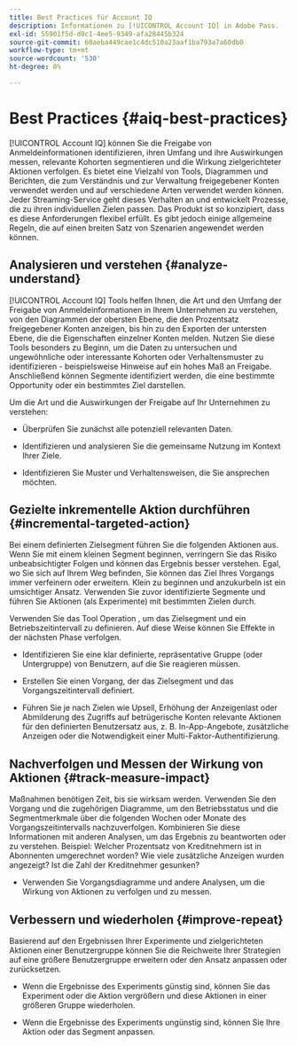 ```yaml
---
title: Best Practices für Account IQ
description: Informationen zu [!UICONTROL Account IQ] in Adobe Pass.
exl-id: 55901f5d-d9c1-4ee5-9349-afa28445b324
source-git-commit: 60aeba449cae1c4dc510a23aaf1ba793a7a60db0
workflow-type: tm+mt
source-wordcount: '530'
ht-degree: 0%

---
```


# Best Practices {#aiq-best-practices}

[!UICONTROL Account IQ] können Sie die Freigabe von Anmeldeinformationen identifizieren, ihren Umfang und ihre Auswirkungen messen, relevante Kohorten segmentieren und die Wirkung zielgerichteter Aktionen verfolgen. Es bietet eine Vielzahl von Tools, Diagrammen und Berichten, die zum Verständnis und zur Verwaltung freigegebener Konten verwendet werden und auf verschiedene Arten verwendet werden können. Jeder Streaming-Service geht dieses Verhalten an und entwickelt Prozesse, die zu ihren individuellen Zielen passen. Das Produkt ist so konzipiert, dass es diese Anforderungen flexibel erfüllt.  Es gibt jedoch einige allgemeine Regeln, die auf einen breiten Satz von Szenarien angewendet werden können.

## Analysieren und verstehen {#analyze-understand}

[!UICONTROL Account IQ] Tools helfen Ihnen, die Art und den Umfang der Freigabe von Anmeldeinformationen in Ihrem Unternehmen zu verstehen, von den Diagrammen der obersten Ebene, die den Prozentsatz freigegebener Konten anzeigen, bis hin zu den Exporten der untersten Ebene, die die Eigenschaften einzelner Konten melden. Nutzen Sie diese Tools besonders zu Beginn, um die Daten zu untersuchen und ungewöhnliche oder interessante Kohorten oder Verhaltensmuster zu identifizieren - beispielsweise Hinweise auf ein hohes Maß an Freigabe. Anschließend können Segmente identifiziert werden, die eine bestimmte Opportunity oder ein bestimmtes Ziel darstellen.

Um die Art und die Auswirkungen der Freigabe auf Ihr Unternehmen zu verstehen:

* Überprüfen Sie zunächst alle potenziell relevanten Daten.

* Identifizieren und analysieren Sie die gemeinsame Nutzung im Kontext Ihrer Ziele.

* Identifizieren Sie Muster und Verhaltensweisen, die Sie ansprechen möchten.

## Gezielte inkrementelle Aktion durchführen {#incremental-targeted-action}

Bei einem definierten Zielsegment führen Sie die folgenden Aktionen aus. Wenn Sie mit einem kleinen Segment beginnen, verringern Sie das Risiko unbeabsichtigter Folgen und können das Ergebnis besser verstehen. Egal, wo Sie sich auf Ihrem Weg befinden, Sie können das Ziel Ihres Vorgangs immer verfeinern oder erweitern.
Klein zu beginnen und anzukurbeln ist ein umsichtiger Ansatz. Verwenden Sie zuvor identifizierte Segmente und führen Sie Aktionen (als Experimente) mit bestimmten Zielen durch.

Verwenden Sie das Tool Operation , um das Zielsegment und ein Betriebszeitintervall zu definieren. Auf diese Weise können Sie Effekte in der nächsten Phase verfolgen.

* Identifizieren Sie eine klar definierte, repräsentative Gruppe (oder Untergruppe) von Benutzern, auf die Sie reagieren müssen.

* Erstellen Sie einen Vorgang, der das Zielsegment und das Vorgangszeitintervall definiert.

* Führen Sie je nach Zielen wie Upsell, Erhöhung der Anzeigenlast oder Abmilderung des Zugriffs auf betrügerische Konten relevante Aktionen für den definierten Benutzersatz aus, z. B. In-App-Angebote, zusätzliche Anzeigen oder die Notwendigkeit einer Multi-Faktor-Authentifizierung.

<!--If necessary, gauge the affect [by measuring the impact of actions taken](#track-measure-impact).-->

## Nachverfolgen und Messen der Wirkung von Aktionen {#track-measure-impact}

Maßnahmen benötigen Zeit, bis sie wirksam werden. Verwenden Sie den Vorgang und die zugehörigen Diagramme, um den Betriebsstatus und die Segmentmerkmale über die folgenden Wochen oder Monate des Vorgangszeitintervalls nachzuverfolgen. Kombinieren Sie diese Informationen mit anderen Analysen, um das Ergebnis zu beantworten oder zu verstehen. Beispiel: Welcher Prozentsatz von Kreditnehmern ist in Abonnenten umgerechnet worden? Wie viele zusätzliche Anzeigen wurden angezeigt? Ist die Zahl der Kreditnehmer gesunken?

* Verwenden Sie Vorgangsdiagramme und andere Analysen, um die Wirkung von Aktionen zu verfolgen und zu messen.

## Verbessern und wiederholen {#improve-repeat}

Basierend auf den Ergebnissen Ihrer Experimente und zielgerichteten Aktionen einer Benutzergruppe können Sie die Reichweite Ihrer Strategien auf eine größere Benutzergruppe erweitern oder den Ansatz anpassen oder zurücksetzen.

* Wenn die Ergebnisse des Experiments günstig sind, können Sie das Experiment oder die Aktion vergrößern und diese Aktionen in einer größeren Gruppe wiederholen.

* Wenn die Ergebnisse des Experiments ungünstig sind, können Sie Ihre Aktion oder das Segment anpassen.


